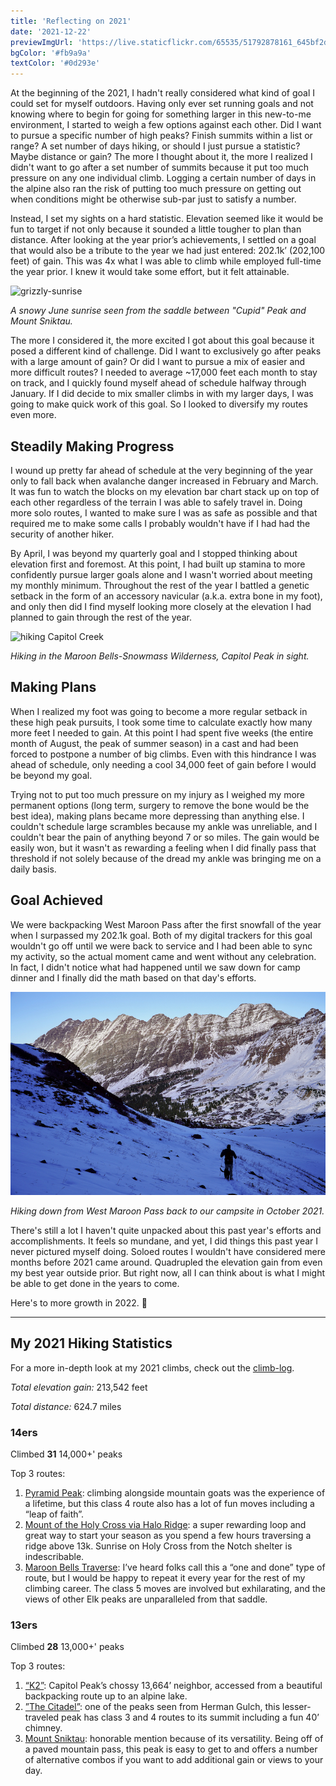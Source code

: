 ```yaml
---
title: 'Reflecting on 2021'
date: '2021-12-22'
previewImgUrl: 'https://live.staticflickr.com/65535/51792878161_645bf2d9db_b.jpg'
bgColor: '#fb9a9a'
textColor: '#0d293e'
---
```


At the beginning of the 2021, I hadn't really considered what kind of goal I could set for myself outdoors. Having only ever set running goals and not knowing where to begin for going for something larger in this new-to-me environment, I started to weigh a few options against each other. Did I want to pursue a specific number of high peaks? Finish summits within a list or range? A set number of days hiking, or should I just pursue a statistic? Maybe distance or gain? The more I thought about it, the more I realized I didn't want to go after a set number of summits because it put too much pressure on any one individual climb. Logging a certain number of days in the alpine also ran the risk of putting too much pressure on getting out when conditions might be otherwise sub-par just to satisfy a number.

Instead, I set my sights on a hard statistic. Elevation seemed like it would be fun to target if not only because it sounded a little tougher to plan than distance. After looking at the year prior’s achievements, I settled on a goal that would also be a tribute to the year we had just entered: 202.1k’ (202,100 feet) of gain. This was 4x what I was able to climb while employed full-time the year prior. I knew it would take some effort, but it felt attainable.

![grizzly-sunrise](https://live.staticflickr.com/65535/51792878161_645bf2d9db_b.jpg)

_A snowy June sunrise seen from the saddle between "Cupid" Peak and Mount Sniktau._

The more I considered it, the more excited I got about this goal because it posed a different kind of challenge. Did I want to exclusively go after peaks with a large amount of gain? Or did I want to pursue a mix of easier and more difficult routes? I needed to average ~17,000 feet each month to stay on track, and I quickly found myself ahead of schedule halfway through January. If I did decide to mix smaller climbs in with my larger days, I was going to make quick work of this goal. So I looked to diversify my routes even more.

## Steadily Making Progress

I wound up pretty far ahead of schedule at the very beginning of the year only to fall back when avalanche danger increased in February and March. It was fun to watch the blocks on my elevation bar chart stack up on top of each other regardless of the terrain I was able to safely travel in. Doing more solo routes, I wanted to make sure I was as safe as possible and that required me to make some calls I probably wouldn't have if I had had the security of another hiker.

By April, I was beyond my quarterly goal and I stopped thinking about elevation first and foremost. At this point, I had built up stamina to more confidently pursue larger goals alone and I wasn't worried about meeting my monthly minimum. Throughout the rest of the year I battled a genetic setback in the form of an accessory navicular (a.k.a. extra bone in my foot), and only then did I find myself looking more closely at the elevation I had planned to gain through the rest of the year.

![hiking Capitol Creek](https://live.staticflickr.com/65535/51843463067_cd71bbb84f_b.jpg)

_Hiking in the Maroon Bells-Snowmass Wilderness, Capitol Peak in sight._

## Making Plans

When I realized my foot was going to become a more regular setback in these high peak pursuits, I took some time to calculate exactly how many more feet I needed to gain. At this point I had spent five weeks (the entire month of August, the peak of summer season) in a cast and had been forced to postpone a number of big climbs. Even with this hindrance I was ahead of schedule, only needing a cool 34,000 feet of gain before I would be beyond my goal.

Trying not to put too much pressure on my injury as I weighed my more permanent options (long term, surgery to remove the bone would be the best idea), making plans became more depressing than anything else. I couldn't schedule large scrambles because my ankle was unreliable, and I couldn't bear the pain of anything beyond 7 or so miles. The gain would be easily won, but it wasn't as rewarding a feeling when I did finally pass that threshold if not solely because of the dread my ankle was bringing me on a daily basis.

## Goal Achieved

We were backpacking West Maroon Pass after the first snowfall of the year when I surpassed my 202.1k goal. Both of my digital trackers for this goal wouldn't go off until we were back to service and I had been able to sync my activity, so the actual moment came and went without any celebration. In fact, I didn't notice what had happened until we saw down for camp dinner and I finally did the math based on that day's efforts.

![west-maroon](https://raw.githubusercontent.com/kale-stew/climb-log/main/public/photos/west_maroon.jpeg)

_Hiking down from West Maroon Pass back to our campsite in October 2021._

There's still a lot I haven't quite unpacked about this past year's efforts and accomplishments. It feels so mundane, and yet, I did things this past year I never pictured myself doing. Soloed routes I wouldn't have considered mere months before 2021 came around. Quadrupled the elevation gain from even my best year outside prior. But right now, all I can think about is what I might be able to get done in the years to come.

Here's to more growth in 2022. 🍻

---

## My 2021 Hiking Statistics

For a more in-depth look at my 2021 climbs, check out the [climb-log](https://kylies.photos/climb-log).

_Total elevation gain:_ 213,542 feet

_Total distance:_ 624.7 miles

### 14ers

Climbed **31** 14,000+' peaks

Top 3 routes:

1. [Pyramid Peak](https://kalestew.notion.site/Pyramid-Peak-924fb3288a654ed69d3d4fc1e084a8dd): climbing alongside mountain goats was the experience of a lifetime, but this class 4 route also has a lot of fun moves including a “leap of faith”.
2. [Mount of the Holy Cross via Halo Ridge](https://kalestew.notion.site/Mount-of-the-Holy-Cross-via-Halo-Ridge-d293c97a885a4721bf9c6eeb6b67d182): a super rewarding loop and great way to start your season as you spend a few hours traversing a ridge above 13k. Sunrise on Holy Cross from the Notch shelter is indescribable.
3. [Maroon Bells Traverse](https://kalestew.notion.site/Maroon-Bells-Traverse-3ee8a68ac1334e658e523c5bfd1821f2): I’ve heard folks call this a “one and done” type of route, but I would be happy to repeat it every year for the rest of my climbing career. The class 5 moves are involved but exhilarating, and the views of other Elk peaks are unparalleled from that saddle.

### 13ers

Climbed **28** 13,000+' peaks

Top 3 routes:

1. [“K2”](https://kalestew.notion.site/K2-Capitol-Peak-0a48efaa950749bb85ed60ed7f3f5760): Capitol Peak’s chossy 13,664’ neighbor, accessed from a beautiful backpacking route up to an alpine lake.
2. [”The Citadel”](https://kalestew.notion.site/The-Citadel-via-Herman-Gulch-92720531255f4d29ad0a7717634d55e3): one of the peaks seen from Herman Gulch, this lesser-traveled peak has class 3 and 4 routes to its summit including a fun 40’ chimney.
3. [Mount Sniktau](https://kalestew.notion.site/Mount-Sniktau-2fa7c780e25a4d2c8d888336768105f2): honorable mention because of its versatility. Being off of a paved mountain pass, this peak is easy to get to and offers a number of alternative combos if you want to add additional gain or views to your day.
